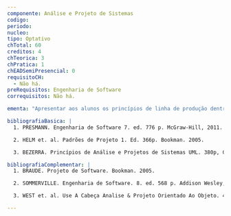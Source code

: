 ```yaml
---
componente: Análise e Projeto de Sistemas
codigo: 
periodo: 
nucleo: 
tipo: Optativo
chTotal: 60
creditos: 4
chTeorica: 3 
chPratica: 1 
chEADSemiPresencial: 0
requisitoCH:
  - Não há.
preRequisitos: Engenharia de Software
correquisitos: Não há.

ementa: "Apresentar aos alunos os princípios de linha de produção dentro da Eng. de Software. Este conceito define as etapas de como um software orientado a objeto deve ser construído desde seu levantamento de requisitos até a sua implantação."

bibliografiaBasica: |
  1. PRESMANN. Engenharia de Software 7. ed. 776 p. McGraw-Hill, 2011.

  2. HELM et. al. Padrões de Projeto 1. Ed. 366p. Bookman. 2005.

  3. BEZERRA. Princípios de Análise e Projetos de Sistemas UML. 380p, Campus 2006.

bibliografiaComplementar: |
  1. BRAUDE. Projeto de Software. Bookman. 2005.

  2. SOMMERVILLE. Engenharia de Software. 8. ed. 568 p. Addison Wesley, 2007

  3. WEST et. al. Use A Cabeça Analise & Projeto Orientado Ao Objeto. 472 p. Starling Consult. 2007.

---
```

